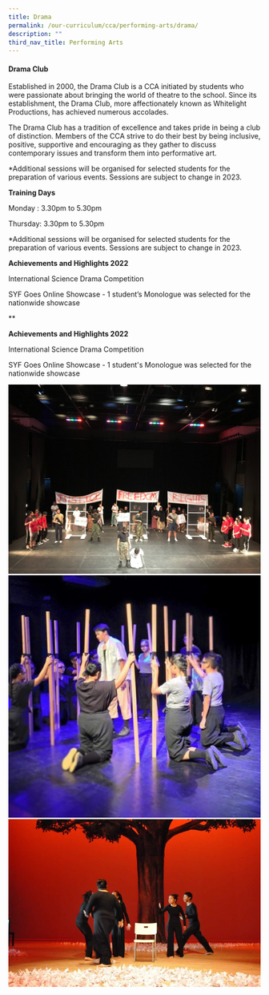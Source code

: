 ```yaml
---
title: Drama
permalink: /our-curriculum/cca/performing-arts/drama/
description: ""
third_nav_title: Performing Arts
---
```

#### Drama Club

Established in 2000, the Drama Club is a CCA initiated by students who were passionate about bringing the world of theatre to the school. Since its establishment, the Drama Club, more affectionately known as Whitelight Productions, has achieved numerous accolades.

The Drama Club has a tradition of excellence and takes pride in being a club of distinction. Members of the CCA strive to do their best by being inclusive, positive, supportive and encouraging as they gather to discuss contemporary issues and transform them into performative art.

\*Additional sessions will be organised for selected students for the preparation of various events. Sessions are subject to change in 2023.

**Training Days**

Monday : 3.30pm to 5.30pm

Thursday: 3.30pm to 5.30pm

\*Additional sessions will be organised for selected students for the preparation of various events. Sessions are subject to change in 2023.

**Achievements and Highlights 2022**

International Science Drama Competition 

SYF Goes Online Showcase - 1 student’s Monologue was selected for the nationwide showcase

**

**Achievements and Highlights 2022**

International Science Drama Competition 

SYF Goes Online Showcase - 1 student's Monologue was selected for the nationwide showcase

![](/images/Image%2011%20Found%20You%20-%20Our%20Award%20Winning%20Performance%20in%202019.jpeg)
![](/images/Image%2010%20Quiet%20Desperation%20-%20Our%20Award%20Winning%20Performance%20in%202015.jpeg)![](/images/Image%209%20Gemuk%20(Fat)%20-%20Our%20Award%20Winning%20Performance%20in%202012.jpeg)